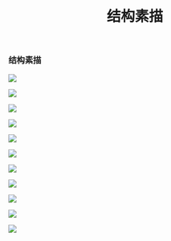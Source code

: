 ﻿---
layout: post
title: 结构素描
categories: 手绘
description: 结构素描
keywords: hand-paintedworks, 结构素描
---

### 结构素描


   ![](/images/posts/hand-paintedworks/pencilsketch/1.jpg)

   ![](/images/posts/hand-paintedworks/pencilsketch/2.jpg)

   ![](/images/posts/hand-paintedworks/pencilsketch/3.jpg)

   ![](/images/posts/hand-paintedworks/pencilsketch/4.jpg)

   ![](/images/posts/hand-paintedworks/pencilsketch/5.jpg)

   ![](/images/posts/hand-paintedworks/pencilsketch/6.jpg)

   ![](/images/posts/hand-paintedworks/pencilsketch/7.jpg)

   ![](/images/posts/hand-paintedworks/pencilsketch/8.jpg)

   ![](/images/posts/hand-paintedworks/pencilsketch/9.jpg)

   ![](/images/posts/hand-paintedworks/pencilsketch/10.jpg)

   ![](/images/posts/hand-paintedworks/pencilsketch/11.jpg)
